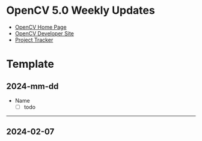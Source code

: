 # OpenCV 5.0 Weekly Updates

* [OpenCV Home Page](https://opencv.org/)
* [OpenCV Developer Site](https://github.com/opencv/opencv/tree/5.x)
* [Project Tracker](https://github.com/orgs/opencv/projects/1/)

# Template

## 2024-mm-dd
* Name
  - [ ] todo

***

## 2024-02-07